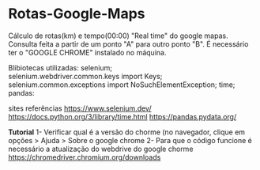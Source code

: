 # Rotas-Google-Maps
Cálculo de rotas(km) e tempo(00:00) "Real time" do google mapas. Consulta feita a partir de um ponto "A" para outro ponto "B".
É necessário ter o "GOOGLE CHROME" instalado no máquina.

Blibiotecas utilizadas:
selenium;  
selenium.webdriver.common.keys import Keys;
selenium.common.exceptions import NoSuchElementException;
time;
pandas:

sites referências
https://www.selenium.dev/
https://docs.python.org/3/library/time.html
https://pandas.pydata.org/

**Tutorial**
1- Verificar qual é a versão do chorme (no navegador, clique em opções > Ajuda > Sobre o google chrome
2- Para que o código funcione é necessário a atualização do webdrive do google chorme https://chromedriver.chromium.org/downloads
